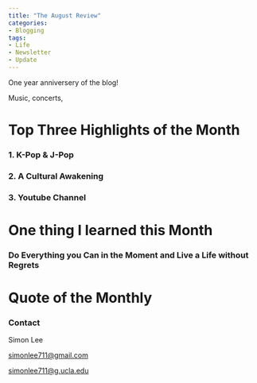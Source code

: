 ```yaml
---
title: "The August Review"
categories:
- Blogging
tags:
- Life
- Newsletter
- Update
---
```


One year anniversery of the blog! 

Music, concerts, 

# Top Three Highlights of the Month

### 1. K-Pop & J-Pop

### 2. A Cultural Awakening

### 3. Youtube Channel

# One thing I learned this Month

### Do Everything you Can in the Moment and Live a Life without Regrets

# Quote of the Monthly 

### Contact

Simon Lee

simonlee711@gmail.com

simonlee711@g.ucla.edu